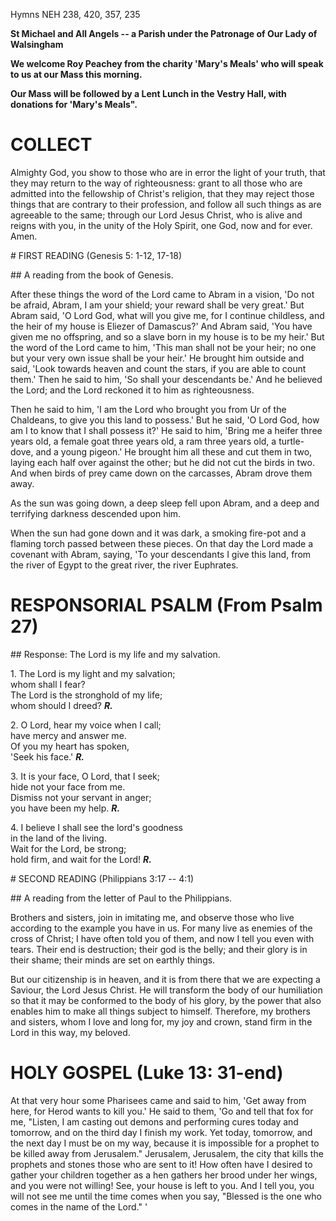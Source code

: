 Hymns NEH 238, 420, 357, 235

**St Michael and All Angels -- a Parish under the Patronage of Our Lady
of Walsingham**

**We welcome Roy Peachey from the charity 'Mary's Meals' who will speak
to us at our Mass this morning.**

**Our Mass will be followed by a Lent Lunch in the Vestry Hall, with
donations for 'Mary's Meals".**

# COLLECT

Almighty God, you show to those who are in error the light of your
truth, that they may return to the way of righteousness: grant to all
those who are admitted into the fellowship of Christ's religion, that
they may reject those things that are contrary to their profession,
and follow all such things as are agreeable to the same; through our
Lord Jesus Christ, who is alive and reigns with you, in the unity of
the Holy Spirit, one God, now and for ever. Amen.

# FIRST READING (Genesis 5: 1-12, 17-18)

## A reading from the book of Genesis.

After these things the word of the Lord came to Abram in a vision, 'Do
not be afraid, Abram, I am your shield; your reward shall be very
great.' But Abram said, 'O Lord God, what will you give me, for I
continue childless, and the heir of my house is Eliezer of
Damascus?' And Abram said, 'You have given me no offspring, and so a
slave born in my house is to be my heir.' But the word of the Lord came
to him, 'This man shall not be your heir; no one but your very own issue
shall be your heir.' He brought him outside and said, 'Look towards
heaven and count the stars, if you are able to count them.' Then he said
to him, 'So shall your descendants be.' And he believed the Lord; and
the Lord reckoned it to him as righteousness.

Then he said to him, 'I am the Lord who brought you from Ur of the
Chaldeans, to give you this land to possess.' But he said, 'O Lord God,
how am I to know that I shall possess it?' He said to him, 'Bring me a
heifer three years old, a female goat three years old, a ram three years
old, a turtle-dove, and a young pigeon.' He brought him all these and
cut them in two, laying each half over against the other; but he did not
cut the birds in two. And when birds of prey came down on the carcasses,
Abram drove them away.

As the sun was going down, a deep sleep fell upon Abram, and a deep and
terrifying darkness descended upon him.

When the sun had gone down and it was dark, a smoking fire-pot and a
flaming torch passed between these pieces. On that day the Lord made a
covenant with Abram, saying, 'To your descendants I give this land, from
the river of Egypt to the great river, the river Euphrates.

# RESPONSORIAL PSALM (From Psalm 27)

## Response: The Lord is my life and my salvation.

1\. The Lord is my light and my salvation;\
whom shall I fear?\
The Lord is the stronghold of my life;\
whom should I dreed? ***R.***

2\. O Lord, hear my voice when I call;\
have mercy and answer me.\
Of you my heart has spoken,\
'Seek his face.' ***R.***

3\. It is your face, O Lord, that I seek;\
hide not your face from me.\
Dismiss not your servant in anger;\
you have been my help. ***R.***

4\. I believe I shall see the lord's goodness\
in the land of the living.\
Wait for the Lord, be strong;\
hold firm, and wait for the Lord!  ***R.***

# SECOND READING (Philippians 3:17 -- 4:1)

## A reading from the letter of Paul to the Philippians.

Brothers and sisters, join in imitating me, and observe those who live
according to the example you have in us. For many live as enemies of the
cross of Christ; I have often told you of them, and now I tell you even
with tears. Their end is destruction; their god is the belly; and their
glory is in their shame; their minds are set on earthly things. 

But our citizenship is in heaven, and it is from there that we are
expecting a Saviour, the Lord Jesus Christ. He will transform the body
of our humiliation so that it may be conformed to the body of his
glory, by the power that also enables him to make all things subject to
himself. Therefore, my brothers and sisters, whom I love and long for,
my joy and crown, stand firm in the Lord in this way, my beloved.

# HOLY GOSPEL (Luke 13: 31-end)

At that very hour some Pharisees came and said to him, 'Get away from
here, for Herod wants to kill you.' He said to them, 'Go and tell that
fox for me, "Listen, I am casting out demons and performing cures today
and tomorrow, and on the third day I finish my work. Yet today,
tomorrow, and the next day I must be on my way, because it is impossible
for a prophet to be killed away from Jerusalem." Jerusalem, Jerusalem,
the city that kills the prophets and stones those who are sent to it!
How often have I desired to gather your children together as a hen
gathers her brood under her wings, and you were not willing! See, your
house is left to you. And I tell you, you will not see me until the time
comes when you say, "Blessed is the one who comes in the name of the
Lord." '
